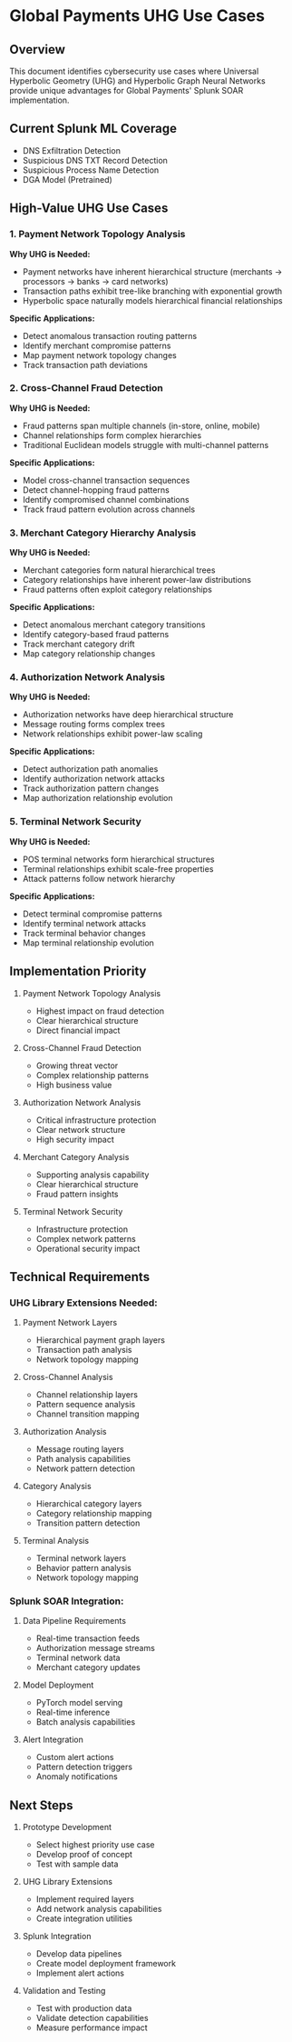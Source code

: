 # Global Payments UHG Use Cases
## Overview
This document identifies cybersecurity use cases where Universal Hyperbolic Geometry (UHG) and Hyperbolic Graph Neural Networks provide unique advantages for Global Payments' Splunk SOAR implementation.

## Current Splunk ML Coverage
- DNS Exfiltration Detection
- Suspicious DNS TXT Record Detection
- Suspicious Process Name Detection
- DGA Model (Pretrained)

## High-Value UHG Use Cases

### 1. Payment Network Topology Analysis
**Why UHG is Needed:**
- Payment networks have inherent hierarchical structure (merchants → processors → banks → card networks)
- Transaction paths exhibit tree-like branching with exponential growth
- Hyperbolic space naturally models hierarchical financial relationships

**Specific Applications:**
- Detect anomalous transaction routing patterns
- Identify merchant compromise patterns
- Map payment network topology changes
- Track transaction path deviations

### 2. Cross-Channel Fraud Detection
**Why UHG is Needed:**
- Fraud patterns span multiple channels (in-store, online, mobile)
- Channel relationships form complex hierarchies
- Traditional Euclidean models struggle with multi-channel patterns

**Specific Applications:**
- Model cross-channel transaction sequences
- Detect channel-hopping fraud patterns
- Identify compromised channel combinations
- Track fraud pattern evolution across channels

### 3. Merchant Category Hierarchy Analysis
**Why UHG is Needed:**
- Merchant categories form natural hierarchical trees
- Category relationships have inherent power-law distributions
- Fraud patterns often exploit category relationships

**Specific Applications:**
- Detect anomalous merchant category transitions
- Identify category-based fraud patterns
- Track merchant category drift
- Map category relationship changes

### 4. Authorization Network Analysis
**Why UHG is Needed:**
- Authorization networks have deep hierarchical structure
- Message routing forms complex trees
- Network relationships exhibit power-law scaling

**Specific Applications:**
- Detect authorization path anomalies
- Identify authorization network attacks
- Track authorization pattern changes
- Map authorization relationship evolution

### 5. Terminal Network Security
**Why UHG is Needed:**
- POS terminal networks form hierarchical structures
- Terminal relationships exhibit scale-free properties
- Attack patterns follow network hierarchy

**Specific Applications:**
- Detect terminal compromise patterns
- Identify terminal network attacks
- Track terminal behavior changes
- Map terminal relationship evolution

## Implementation Priority

1. Payment Network Topology Analysis
   - Highest impact on fraud detection
   - Clear hierarchical structure
   - Direct financial impact

2. Cross-Channel Fraud Detection
   - Growing threat vector
   - Complex relationship patterns
   - High business value

3. Authorization Network Analysis
   - Critical infrastructure protection
   - Clear network structure
   - High security impact

4. Merchant Category Analysis
   - Supporting analysis capability
   - Clear hierarchical structure
   - Fraud pattern insights

5. Terminal Network Security
   - Infrastructure protection
   - Complex network patterns
   - Operational security impact

## Technical Requirements

### UHG Library Extensions Needed:
1. Payment Network Layers
   - Hierarchical payment graph layers
   - Transaction path analysis
   - Network topology mapping

2. Cross-Channel Analysis
   - Channel relationship layers
   - Pattern sequence analysis
   - Channel transition mapping

3. Authorization Analysis
   - Message routing layers
   - Path analysis capabilities
   - Network pattern detection

4. Category Analysis
   - Hierarchical category layers
   - Category relationship mapping
   - Transition pattern detection

5. Terminal Analysis
   - Terminal network layers
   - Behavior pattern analysis
   - Network topology mapping

### Splunk SOAR Integration:
1. Data Pipeline Requirements
   - Real-time transaction feeds
   - Authorization message streams
   - Terminal network data
   - Merchant category updates

2. Model Deployment
   - PyTorch model serving
   - Real-time inference
   - Batch analysis capabilities

3. Alert Integration
   - Custom alert actions
   - Pattern detection triggers
   - Anomaly notifications

## Next Steps

1. Prototype Development
   - Select highest priority use case
   - Develop proof of concept
   - Test with sample data

2. UHG Library Extensions
   - Implement required layers
   - Add network analysis capabilities
   - Create integration utilities

3. Splunk Integration
   - Develop data pipelines
   - Create model deployment framework
   - Implement alert actions

4. Validation and Testing
   - Test with production data
   - Validate detection capabilities
   - Measure performance impact 